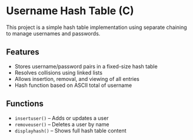 # Username Hash Table (C)

This project is a simple hash table implementation using separate chaining to manage usernames and passwords.

## Features
- Stores username/password pairs in a fixed-size hash table
- Resolves collisions using linked lists
- Allows insertion, removal, and viewing of all entries
- Hash function based on ASCII total of username

## Functions
- `insertuser()` – Adds or updates a user
- `removeuser()` – Deletes a user by name
- `displayhash()` – Shows full hash table content

